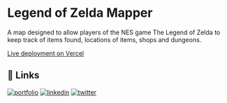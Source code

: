 
# Legend of Zelda Mapper

A map designed to allow players of the NES game The Legend of Zelda to keep track of items found, locations of items, shops and dungeons.

[Live deployment on Vercel](https://zelda-mapper.vercel.app/)


## 🔗 Links
[![portfolio](https://img.shields.io/badge/my_portfolio-000?style=for-the-badge&logo=ko-fi&logoColor=white)](https://charles.desider.io)
[![linkedin](https://img.shields.io/badge/linkedin-0A66C2?style=for-the-badge&logo=linkedin&logoColor=white)](https://www.linkedin.com/in/charlesjeromedesiderio)
[![twitter](https://img.shields.io/badge/twitter-1DA1F2?style=for-the-badge&logo=twitter&logoColor=white)](https://twitter.com/CJDesiderio)